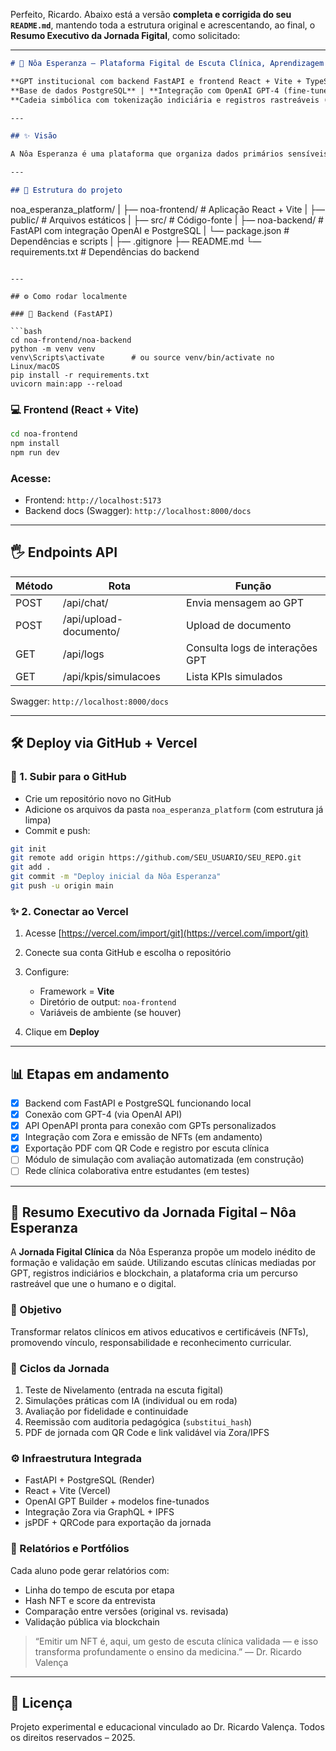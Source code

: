Perfeito, Ricardo. Abaixo está a versão **completa e corrigida do seu `README.md`**, mantendo toda a estrutura original e acrescentando, ao final, o **Resumo Executivo da Jornada Figital**, como solicitado:

---

```md
# 🌱 Nôa Esperanza – Plataforma Figital de Escuta Clínica, Aprendizagem e Cadeia de Valor

**GPT institucional com backend FastAPI e frontend React + Vite + TypeScript**  
**Base de dados PostgreSQL** | **Integração com OpenAI GPT-4 (fine-tuned)**  
**Cadeia simbólica com tokenização indiciária e registros rastreáveis (logs_gpt)**

---

## ✨ Visão

A Nôa Esperanza é uma plataforma que organiza dados primários sensíveis — como mensagens, escutas clínicas, arquivos e imagens — para gerar valor simbólico e rastreável em saúde, educação e ancestralidade. Tudo isso, com rastros registrados em `NFTs sociais`, armazenados via PostgreSQL e assistidos por modelos generativos fine-tunados.

---

## 📁 Estrutura do projeto

```

noa\_esperanza\_platform/
|
├— noa-frontend/             # Aplicação React + Vite
\|   ├— public/               # Arquivos estáticos
\|   ├— src/                  # Código-fonte
\|   ├— noa-backend/          # FastAPI com integração OpenAI e PostgreSQL
\|   └— package.json           # Dependências e scripts
|
├— .gitignore
├— README.md
└— requirements.txt        # Dependências do backend

````

---

## ⚙️ Como rodar localmente

### 🔧 Backend (FastAPI)

```bash
cd noa-frontend/noa-backend
python -m venv venv
venv\Scripts\activate      # ou source venv/bin/activate no Linux/macOS
pip install -r requirements.txt
uvicorn main:app --reload
````

### 💻 Frontend (React + Vite)

```bash
cd noa-frontend
npm install
npm run dev
```

### Acesse:

* Frontend: `http://localhost:5173`
* Backend docs (Swagger): `http://localhost:8000/docs`

---

## 🖐️ Endpoints API

| Método | Rota                   | Função                          |
| ------ | ---------------------- | ------------------------------- |
| POST   | /api/chat/             | Envia mensagem ao GPT           |
| POST   | /api/upload-documento/ | Upload de documento             |
| GET    | /api/logs              | Consulta logs de interações GPT |
| GET    | /api/kpis/simulacoes   | Lista KPIs simulados            |

Swagger: `http://localhost:8000/docs`

---

## 🛠️ Deploy via GitHub + Vercel

### 🔄 1. Subir para o GitHub

* Crie um repositório novo no GitHub
* Adicione os arquivos da pasta `noa_esperanza_platform` (com estrutura já limpa)
* Commit e push:

```bash
git init
git remote add origin https://github.com/SEU_USUARIO/SEU_REPO.git
git add .
git commit -m "Deploy inicial da Nôa Esperanza"
git push -u origin main
```

### ✨ 2. Conectar ao Vercel

1. Acesse [https://vercel.com/import/git](https://vercel.com/import/git)
2. Conecte sua conta GitHub e escolha o repositório
3. Configure:

   * Framework = **Vite**
   * Diretório de output: `noa-frontend`
   * Variáveis de ambiente (se houver)
4. Clique em **Deploy**

---

## 📊 Etapas em andamento

* [x] Backend com FastAPI e PostgreSQL funcionando local
* [x] Conexão com GPT-4 (via OpenAI API)
* [x] API OpenAPI pronta para conexão com GPTs personalizados
* [x] Integração com Zora e emissão de NFTs (em andamento)
* [x] Exportação PDF com QR Code e registro por escuta clínica
* [ ] Módulo de simulação com avaliação automatizada (em construção)
* [ ] Rede clínica colaborativa entre estudantes (em testes)

---

## 🧬 Resumo Executivo da Jornada Figital – Nôa Esperanza

A **Jornada Figital Clínica** da Nôa Esperanza propõe um modelo inédito de formação e validação em saúde. Utilizando escutas clínicas mediadas por GPT, registros indiciários e blockchain, a plataforma cria um percurso rastreável que une o humano e o digital.

### 🎯 Objetivo

Transformar relatos clínicos em ativos educativos e certificáveis (NFTs), promovendo vínculo, responsabilidade e reconhecimento curricular.

### 🔁 Ciclos da Jornada

1. Teste de Nivelamento (entrada na escuta figital)
2. Simulações práticas com IA (individual ou em roda)
3. Avaliação por fidelidade e continuidade
4. Reemissão com auditoria pedagógica (`substitui_hash`)
5. PDF de jornada com QR Code e link validável via Zora/IPFS

### ⚙️ Infraestrutura Integrada

* FastAPI + PostgreSQL (Render)
* React + Vite (Vercel)
* OpenAI GPT Builder + modelos fine-tunados
* Integração Zora via GraphQL + IPFS
* jsPDF + QRCode para exportação da jornada

### 📄 Relatórios e Portfólios

Cada aluno pode gerar relatórios com:

* Linha do tempo de escuta por etapa
* Hash NFT e score da entrevista
* Comparação entre versões (original vs. revisada)
* Validação pública via blockchain

> “Emitir um NFT é, aqui, um gesto de escuta clínica validada — e isso transforma profundamente o ensino da medicina.”
> — Dr. Ricardo Valença

---

## 📖 Licença

Projeto experimental e educacional vinculado ao Dr. Ricardo Valença. Todos os direitos reservados – 2025.
